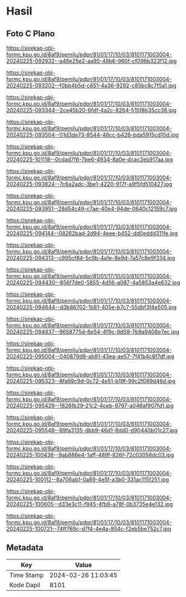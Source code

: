 # Hasil

## Foto C Plano

https://sirekap-obj-formc.kpu.go.id/8af9/pemilu/pdpr/81/01/17/10/03/8101171003004-20240225-092932--a48e25e2-aa95-48b6-960f-cf096b323f12.jpg

https://sirekap-obj-formc.kpu.go.id/8af9/pemilu/pdpr/81/01/17/10/03/8101171003004-20240225-093202--f0bb4b5d-c651-4a36-9292-c85bc8c7f5a1.jpg

https://sirekap-obj-formc.kpu.go.id/8af9/pemilu/pdpr/81/01/17/10/03/8101171003004-20240225-093344--2ce45b20-6fdf-4a2c-8264-515f8b35cc38.jpg

https://sirekap-obj-formc.kpu.go.id/8af9/pemilu/pdpr/81/01/17/10/03/8101171003004-20240225-093504--01d3de73-8544-46cc-b426-bda5915cd10d.jpg

https://sirekap-obj-formc.kpu.go.id/8af9/pemilu/pdpr/81/01/17/10/03/8101171003004-20240225-101118--0cdad7f6-7be6-4934-8a0e-dcac2eb917aa.jpg

https://sirekap-obj-formc.kpu.go.id/8af9/pemilu/pdpr/81/01/17/10/03/8101171003004-20240225-093824--7c6a2adc-3be1-4220-917f-a9f5fd510427.jpg

https://sirekap-obj-formc.kpu.go.id/8af9/pemilu/pdpr/81/01/17/10/03/8101171003004-20240225-093951--28d54c49-c7ae-40e4-94de-0640c12159c7.jpg

https://sirekap-obj-formc.kpu.go.id/8af9/pemilu/pdpr/81/01/17/10/03/8101171003004-20240225-094144--08262bad-2d94-4eee-b452-dd0eddd311fe.jpg

https://sirekap-obj-formc.kpu.go.id/8af9/pemilu/pdpr/81/01/17/10/03/8101171003004-20240225-094313--c995cf84-5c9b-4a1e-8e9d-7a57c8e9f334.jpg

https://sirekap-obj-formc.kpu.go.id/8af9/pemilu/pdpr/81/01/17/10/03/8101171003004-20240225-094430--856f7de0-5855-4d56-a087-4a5853a4e632.jpg

https://sirekap-obj-formc.kpu.go.id/8af9/pemilu/pdpr/81/01/17/10/03/8101171003004-20240225-094644--d3b86702-1b81-405e-b7c7-55dbf3f4e505.jpg

https://sirekap-obj-formc.kpu.go.id/8af9/pemilu/pdpr/81/01/17/10/03/8101171003004-20240225-094837--9658775d-6e54-4f9c-9d59-7b9a9408e7ec.jpg

https://sirekap-obj-formc.kpu.go.id/8af9/pemilu/pdpr/81/01/17/10/03/8101171003004-20240225-095004--040879d9-ab81-43ea-ae57-7f41b4c8f7df.jpg

https://sirekap-obj-formc.kpu.go.id/8af9/pemilu/pdpr/81/01/17/10/03/8101171003004-20240225-095323--8fa69c9d-0c72-4e51-b19f-99c2f089d46d.jpg

https://sirekap-obj-formc.kpu.go.id/8af9/pemilu/pdpr/81/01/17/10/03/8101171003004-20240225-095429--1826fb29-21c2-4ceb-9797-a046af907fd1.jpg

https://sirekap-obj-formc.kpu.go.id/8af9/pemilu/pdpr/81/01/17/10/03/8101171003004-20240225-095548--89fa3135-dbb9-46d1-8dd0-d90440b01c27.jpg

https://sirekap-obj-formc.kpu.go.id/8af9/pemilu/pdpr/81/01/17/10/03/8101171003004-20240225-100436--9ab886e4-1aff-489f-826f-72c03056dc03.jpg

https://sirekap-obj-formc.kpu.go.id/8af9/pemilu/pdpr/81/01/17/10/03/8101171003004-20240225-100112--8a706ab1-0a89-4e5f-a3b0-331ac115f251.jpg

https://sirekap-obj-formc.kpu.go.id/8af9/pemilu/pdpr/81/01/17/10/03/8101171003004-20240225-100605--d33e3c11-f945-4fb6-a78f-0b3735e4e132.jpg

https://sirekap-obj-formc.kpu.go.id/8af9/pemilu/pdpr/81/01/17/10/03/8101171003004-20240225-100721--74ff769c-d7f4-4e4a-954c-f2eb5be752c7.jpg


## Metadata

| Key        | Value               |
| ---------- | ------------------- |
| Time Stamp | 2024-02-26 11:03:45 |
| Kode Dapil | 8101                |



